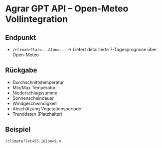 # Agrar GPT API – Open-Meteo Vollintegration

## Endpunkt
- `/climate?lat=...&lon=...` → Liefert detaillierte 7-Tagesprognose über Open-Meteo

## Rückgabe
- Durchschnittstemperatur
- Min/Max Temperatur
- Niederschlagssumme
- Sonnenscheindauer
- Windgeschwindigkeit
- Abschätzung Vegetationsperiode
- Trenddaten (Platzhalter)

## Beispiel
`/climate?lat=53.1&lon=9.4`
